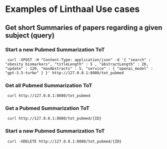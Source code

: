 # Examples of Linthaal Use cases 

## Get short Summaries of papers regarding a given subject (query)

### Start a new Pubmed Summarization ToT
```shell
 curl -XPOST -H "Content-Type: application/json" -d '{ "search" : "obesity biomarkers", "titleLength" : 5 , "abstractLength" : 20, "update" : 120, "maxAbstracts" : 5, "service" : { "openai_model" : "gpt-3.5-turbo" } }' http://127.0.0.1:8080/tot_pubmed
```

### Get all Pubmed Summarization ToT
```shell
 curl http://127.0.0.1:8080/tot_pubmed
``` 

### Get a Pubmed Summarization ToT
```shell
 curl http://127.0.0.1:8080/tot_pubmed/{ID}
``` 

### Start a new Pubmed Summarization ToT
```shell
 curl -XDELETE http://127.0.0.1:8080/tot_pubmed/{ID}
```


